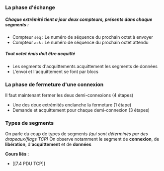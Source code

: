 ### La phase d'échange

##### Chaque extrêmité tient a jour deux compteurs, présents dans chaque segments :

- Compteur `seq` : Le numéro de séquence du prochain octet à envoyer
- Compteur `ack` : Le numéro de séquence du prochain octet attendu

##### Tout octet émis doit être acquitté

- Les segments d'acquittements acquittement les segments de données
- L'envoi et l'acquittement se font par blocs

### La phase de fermeture d'une connexion

Il faut maintenant fermer les deux demi-connexions (4 étapes)

- Une des deux extrémités enclanche la fermeture (1 étape)
- Demande et acquittement pour chaque demi-connexion (3 étapes)

### Types de segments

On parle du coup de types de segments *(qui sont déterminés par des drapeaux/flags TCP)*
On observe notamment le segment de **connexion**, de **libération**, d'**acquittement** et de **données**

**Cours liés :**
- [[7.4 PDU TCP]]